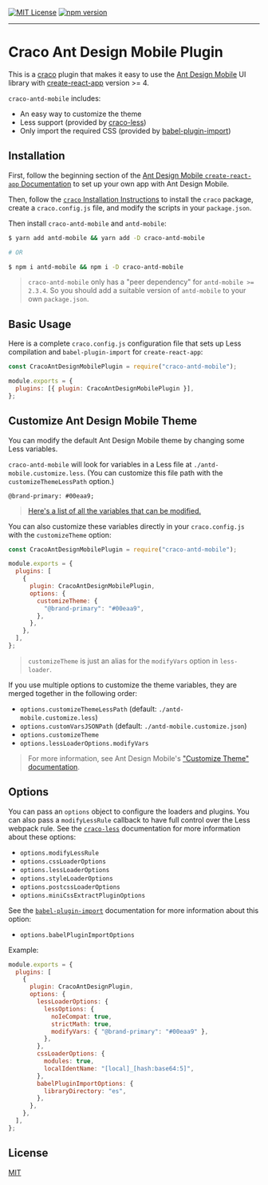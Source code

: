 [![MIT License](https://img.shields.io/badge/license-MIT-blue.svg)](LICENSE) [![npm version](https://badge.fury.io/js/@w3ctech-editorial-department%2Fcraco-antd-mobile.svg)](https://badge.fury.io/js/@w3ctech-editorial-department%2Fcraco-antd-mobile)

---

# Craco Ant Design Mobile Plugin

This is a [craco](https://github.com/gsoft-inc/craco) plugin that makes it easy to use the [Ant Design Mobile](https://mobile.ant.design/) UI library with [create-react-app](https://facebook.github.io/create-react-app/) version >= 4.

`craco-antd-mobile` includes:

- An easy way to customize the theme
- Less support (provided by [craco-less](https://github.com/DocSpring/craco-less))
- Only import the required CSS (provided by [babel-plugin-import](https://github.com/ant-design/babel-plugin-import))

## Installation

First, follow the beginning section of the [Ant Design Mobile `create-react-app` Documentation](https://mobile.ant.design/docs/react/use-with-create-react-app) to set up your own app with Ant Design Mobile.

Then, follow the [`craco` Installation Instructions](https://github.com/gsoft-inc/craco/blob/master/packages/craco/README.md#installation) to install the `craco` package, create a `craco.config.js` file, and modify the scripts in your `package.json`.

Then install `craco-antd-mobile` and `antd-mobile`:

```bash
$ yarn add antd-mobile && yarn add -D craco-antd-mobile

# OR

$ npm i antd-mobile && npm i -D craco-antd-mobile
```

> `craco-antd-mobile` only has a "peer dependency" for `antd-mobile >= 2.3.4`. So you should add a suitable version of `antd-mobile` to your own `package.json`.

## Basic Usage

Here is a complete `craco.config.js` configuration file that sets up Less compilation and `babel-plugin-import` for `create-react-app`:

```js
const CracoAntDesignMobilePlugin = require("craco-antd-mobile");

module.exports = {
  plugins: [{ plugin: CracoAntDesignMobilePlugin }],
};
```

## Customize Ant Design Mobile Theme

You can modify the default Ant Design Mobile theme by changing some Less variables.

`craco-antd-mobile` will look for variables in a Less file at `./antd-mobile.customize.less`. (You can customize this file path with the `customizeThemeLessPath` option.)

```less
@brand-primary: #00eaa9;
```

> [Here's a list of all the variables that can be modified.](https://github.com/ant-design/ant-design-mobile/blob/master/components/style/themes/default.less)

You can also customize these variables directly in your `craco.config.js` with the `customizeTheme` option:

```js
const CracoAntDesignMobilePlugin = require("craco-antd-mobile");

module.exports = {
  plugins: [
    {
      plugin: CracoAntDesignMobilePlugin,
      options: {
        customizeTheme: {
          "@brand-primary": "#00eaa9",
        },
      },
    },
  ],
};
```

> `customizeTheme` is just an alias for the `modifyVars` option in `less-loader`.

If you use multiple options to customize the theme variables, they are merged together in the following order:

- `options.customizeThemeLessPath` (default: `./antd-mobile.customize.less`)
- `options.customVarsJSONPath` (default: `./antd-mobile.customize.json`)
- `options.customizeTheme`
- `options.lessLoaderOptions.modifyVars`

> For more information, see Ant Design Mobile's ["Customize Theme" documentation](https://mobile.ant.design/docs/react/customize-theme).

## Options

You can pass an `options` object to configure the loaders and plugins. You can also pass a `modifyLessRule` callback to have full control over the Less webpack rule.
See the [`craco-less`](https://github.com/DocSpring/craco-less#configuration) documentation for more information about these options:

- `options.modifyLessRule`
- `options.cssLoaderOptions`
- `options.lessLoaderOptions`
- `options.styleLoaderOptions`
- `options.postcssLoaderOptions`
- `options.miniCssExtractPluginOptions`

See the [`babel-plugin-import`](https://github.com/ant-design/babel-plugin-import#options) documentation for more information about this option:

- `options.babelPluginImportOptions`

Example:

```js
module.exports = {
  plugins: [
    {
      plugin: CracoAntDesignPlugin,
      options: {
        lessLoaderOptions: {
          lessOptions: {
            noIeCompat: true,
            strictMath: true,
            modifyVars: { "@brand-primary": "#00eaa9" },
          },
        },
        cssLoaderOptions: {
          modules: true,
          localIdentName: "[local]_[hash:base64:5]",
        },
        babelPluginImportOptions: {
          libraryDirectory: "es",
        },
      },
    },
  ],
};
```

## License

[MIT](./LICENSE)
